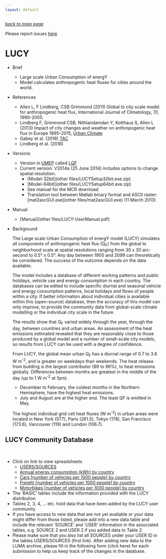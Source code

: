 ```yaml
---
layout: default
---
```

[*back to main page*](./)

Please report issues [here](https://github.com/Urban-Meteorology-Reading/Urban-Meteorology-Reading.github.io/issues)


# LUCY

* Brief
   * Large scale Urban Consumption of energY
   * Model calculates anthropogenic heat fluxes for cities around the world.

* References
   * Allen L, F Lindberg, CSB Grimmond (2011) Global to city scale model for anthropogenic heat flux, International Journal of Climatology, 31, 1990-2005.
   * Lindberg F, Grimmond CSB, Nithiandamdan Y, Kotthaus S, Allen L (2013) Impact of city changes and weather on anthropogenic heat flux in Europe 1995–2015, [Urban Climate](http://dx.doi.org/10.1016/j.uclim.2013.03.002)
   * Gabey et al. (2018) [TAC](https://link.springer.com/article/10.1007%2Fs00704-018-2367-y)
   * Lindberg et al. (2018)

* Versions
   * Version in [UMEP](https://umep-docs.readthedocs.io) called [LQF](http://umep-docs.readthedocs.io/en/latest/OtherManuals/LQF_Manual.html#lqf-manual)
   * Current version: V2014a (25 June 2014) includes options to change spatial resolution.
     * [Model-32bit](other files/LUCYSetup32bit.exe.zip)
     * [Model-64bit](other files/LUCYSetup64bit.exe.zip)
     * See manual for the MCR download
     * Translation tool between Matlab binary format and ASCII raster: [mat2ascGUI.exe](other files/mat2ascGUI.exe) (11 March 2013)

* Manual
   *  [Manual](other files/LUCY-UserManual.pdf)

* Background

  The Large scale Urban Consumption of energY model (LUCY) simulates all components of anthropogenic heat flux (Q<sub>F</sub>) from the global to neighborhood scale at spatial resolutions ranging from 30 x 30 arc-second to 0.5° x 0.5°. Any day between 1900 and 2099 can theoretically be considered. The success of the outcome depends on the data available.

  The model includes a database of different working patterns and public holidays, vehicle use and energy consumption in each country. The databases can be edited to include specific diurnal and seasonal vehicle and energy consumption patterns, local holidays and flows of people within a city. If better information about individual cities is available within this (open-source) database, then the accuracy of this model can only improve, to provide the community data from global-scale climate modelling or the individual city scale in the future.

  The results show that Q<sub>F</sub> varied widely through the year, through the day, between countries and urban areas. An assessment of the heat emissions estimated revealed that they are reasonably close to those produced by a global model and a number of small-scale city models, so results from LUCY can be used with a degree of confidence.

  From LUCY, the global mean urban Q<sub>F</sub> has a diurnal range of 0.7 to 3.6 W m<sup>-2</sup>, and is greater on weekdays than weekends. The heat release from building is the largest contributor (89 to 96%), to heat emissions globally. Differences between months are greatest in the middle of the day (up to 1 W m<sup>-2</sup> at 1pm).
    * December to February, the coldest months in the Northern Hemisphere, have the highest heat emissions.
    * July and August are at the higher end. The least QF is emitted in May.

  The highest individual grid cell heat fluxes (W m<sup>-2</sup>) in urban areas were located in New York (577), Paris (261.5), Tokyo (178), San Francisco (173.6), Vancouver (119) and London (106.7).




## LUCY Community Database
  
* Click on link to view spreadsheets
    
    * [USERS/SOURCES](https://docs.google.com/spreadsheets/d/12T_7DSToe0DHtHIwsmOg6b-f68PQNj_Ygf5X2qESUXY/edit?usp=sharing&authkey=CK3PlvwI)
    
    * [Annual energy consumption (kWh) by country](https://docs.google.com/spreadsheets/d/1-1VCHjYkTw9nAuuuwFKWwMK61hklNVeXAfQy_J1sR1s/edit?usp=sharing&authkey=CMCUuc4D)
    
    * [Cars  [number of vehicles per 1000 people] by country](https://docs.google.com/spreadsheets/d/1VtO64iPeP39HBx_8ERV-APriZl8VR-MSpdMS_qodPjo/edit?usp=sharing&authkey=CO2CxO0C)
    
    * [Freight [number of vehicles per 1000 people] by country](https://docs.google.com/spreadsheets/d/1gtltBHzb2eJBSAurkWYcxORb-jpMbQiAqUX0mXGL-is/edit?usp=sharing&authkey=COnbv74E)
    
    * [Motorbikes [number of vehicles per 1000 people]  by country](https://docs.google.com/spreadsheets/d/1wpbApfCfc7_tCTXnRTrz3gJntLt0qSn8cdxXAIttah0/edit?usp=sharing&authkey=CL79rIUD)
  
* The ‘BASIC’ tables include the information provided with the LUCY distribution
 
* Tables 2, 3, 4, … etc. hold data that have been added by the LUCY user community
 
* If you have access to new data that are not yet available or your data might differ from those listed, please add into a new data table and include the relevant ‘SOURCE’ and ‘USER’ information in the associated tables, e.g. SOURCE 2 and USER 2 if you added data to Table 2.
 
* Please make sure that you also list all SOURCES under your USER ID in the tables USERS/SOURCES (first link).
After adding new data to the LUMA archive, please fill in the following form (click here) for each submission to help us keep track of the changes in the database.
